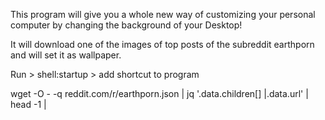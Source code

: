 ﻿This program will give you a whole new way of customizing your personal computer by changing the background of your Desktop!

It will download one of the images of top posts of the subreddit earthporn and will set it as wallpaper.

Run > shell:startup > add shortcut to program

wget -O - -q reddit.com/r/earthporn.json | jq '.data.children[] |.data.url' | head -1 |